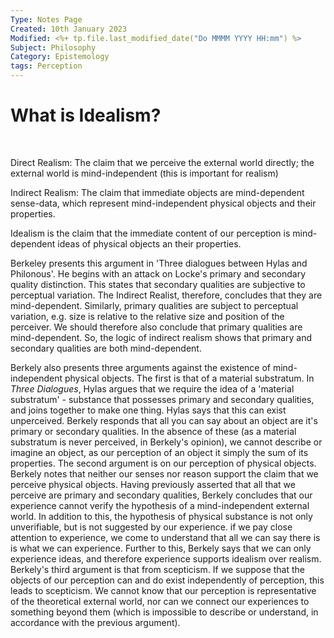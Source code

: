 ```yaml
---
Type: Notes Page
Created: 10th January 2023
Modified: <%+ tp.file.last_modified_date("Do MMMM YYYY HH:mm") %>
Subject: Philosophy
Category: Epistemology
tags: Perception
---
```

# What is Idealism?

</br>

Direct Realism: The claim that we perceive the external world directly; the external world is mind-independent (this is important for realism)

Indirect Realism: The claim that immediate objects are mind-dependent sense-data, which represent mind-independent physical objects and their properties.

Idealism is the claim that the immediate content of our perception is mind-dependent ideas of physical objects an their properties. 

Berkeley presents this argument in 'Three dialogues between Hylas and Philonous'. He begins with an attack on Locke's primary and secondary quality distinction. This states that secondary qualities are subjective to perceptual variation. The Indirect Realist, therefore, concludes that they are mind-dependent. Similarly, primary qualities are subject to perceptual variation, e.g. size is relative to the relative size and position of the perceiver. We should therefore also conclude that primary qualities are mind-dependent. So, the logic of indirect realism shows that primary and secondary qualities are both mind-dependent.

Berkely also presents three arguments against the existence of mind-independent physical objects. The first is that of a material substratum. In *Three Dialogues*, Hylas argues that we require the idea of a 'material substratum' - substance that possesses primary and secondary qualities, and joins together to make one thing. Hylas says that this can exist unperceived. Berkely responds that all you can say about an object are it's primary or secondary qualities. In the absence of these (as a material substratum is never perceived, in Berkely's opinion), we cannot describe or imagine an object, as our perception of an object it simply the sum of its properties. The second argument is on our perception of physical objects. Berkely notes that neither our senses nor reason support the claim that we perceive physical objects. Having previously asserted that all that we perceive are primary and secondary qualities, Berkely concludes that our experience cannot verify the hypothesis of a mind-independent external world. In addition to this, the hypothesis of physical substance is not only unverifiable, but is not suggested by our experience. if we pay close attention to experience, we come to understand that all we can say there is is what we can experience. Further to this, Berkely says that we can only experience ideas, and therefore experience supports idealism over realism. Berkely's third argument is that from scepticism. If we suppose that the objects of our perception can and do exist independently of perception, this leads to scepticism. We cannot know that our perception is representative of the theoretical external world, nor can we connect our experiences to something beyond them (which is impossible to describe or understand, in accordance with the previous argument). 
